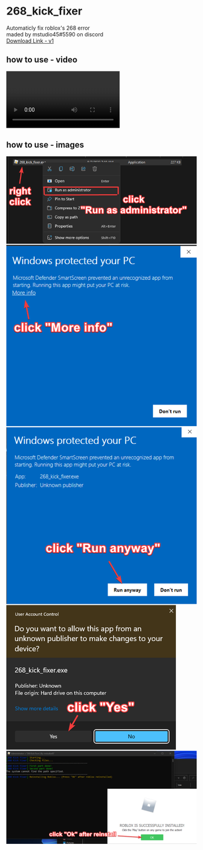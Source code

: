 # 268_kick_fixer
Automaticly fix roblox's 268 error <br />
maded by mstudio45#5590 on discord <br />
[Download Link - v1](https://github.com/rbxlscripts/268_kick_fixer/raw/main/268_kick_fixer.exe) <br />
## how to use - video
<video src='https://user-images.githubusercontent.com/104306541/167264830-49acc45d-ad70-4b12-8726-fcb0c0d340ae.mp4'/> <br />
## how to use - images
![1](https://github.com/rbxlscripts/268_kick_fixer/blob/main/tutorial/1.png?raw=true) <br />
![2](https://github.com/rbxlscripts/268_kick_fixer/blob/main/tutorial/2.png?raw=true) <br />
![3](https://github.com/rbxlscripts/268_kick_fixer/blob/main/tutorial/3.png?raw=true) <br />
![4](https://github.com/rbxlscripts/268_kick_fixer/blob/main/tutorial/4.png?raw=true) <br />
![5](https://github.com/rbxlscripts/268_kick_fixer/blob/main/tutorial/5.png?raw=true) <br />
